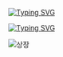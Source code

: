[![Typing SVG](https://readme-typing-svg.demolab.com?font=Yuji+Syuku&size=150&duration=600&pause=500&color=F71A91&center=true&vCenter=true&width=500&height=190&lines=%E4%B8%80%E7%95%AA)](https://git.io/typing-svg)

<a href="https://git.io/typing-svg"><img src="https://readme-typing-svg.demolab.com?font=Yuji+Syuku&size=60&pause=1000&color=000000&background=FFFFFF&center=true&vCenter=true&width=500&height=70&lines=%E4%B8%83%E8%BB%A2%E3%81%B3%E5%85%AB%E8%B5%B7%E3%81%8D" alt="Typing SVG" /></a>


![상장](https://github.com/cheiru94/cheiru94/assets/146077826/81fa367d-c601-4e8d-926e-06a4ee711e3a)
